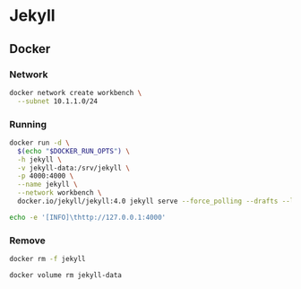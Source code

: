 # Jekyll

## Docker

### Network

```sh
docker network create workbench \
  --subnet 10.1.1.0/24
```

### Running

```sh
docker run -d \
  $(echo "$DOCKER_RUN_OPTS") \
  -h jekyll \
  -v jekyll-data:/srv/jekyll \
  -p 4000:4000 \
  --name jekyll \
  --network workbench \
  docker.io/jekyll/jekyll:4.0 jekyll serve --force_polling --drafts --livereload --trace --incremental
```

```sh
echo -e '[INFO]\thttp://127.0.0.1:4000'
```

### Remove

```sh
docker rm -f jekyll

docker volume rm jekyll-data
```
